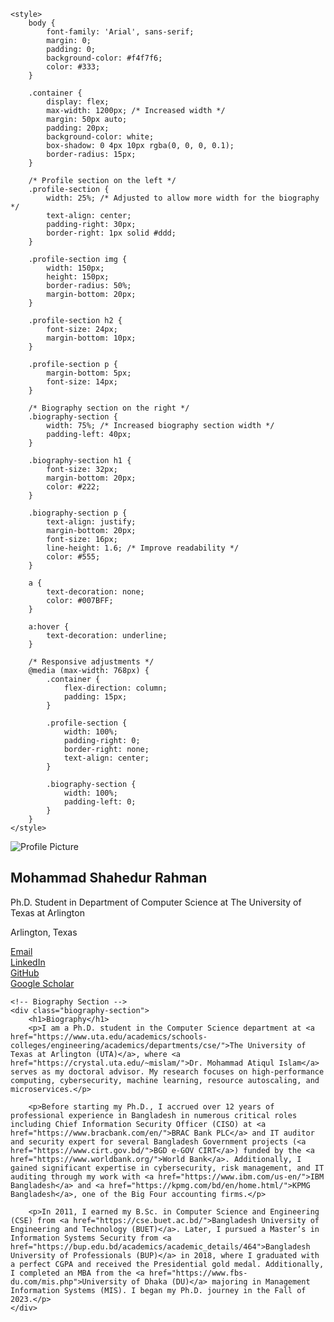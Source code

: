 <!DOCTYPE html>
<html lang="en">
<head>
    <meta charset="UTF-8">
    <meta name="viewport" content="width=device-width, initial-scale=1.0">
    
    <style>
        body {
            font-family: 'Arial', sans-serif;
            margin: 0;
            padding: 0;
            background-color: #f4f7f6;
            color: #333;
        }

        .container {
            display: flex;
            max-width: 1200px; /* Increased width */
            margin: 50px auto;
            padding: 20px;
            background-color: white;
            box-shadow: 0 4px 10px rgba(0, 0, 0, 0.1);
            border-radius: 15px;
        }

        /* Profile section on the left */
        .profile-section {
            width: 25%; /* Adjusted to allow more width for the biography */
            text-align: center;
            padding-right: 30px;
            border-right: 1px solid #ddd;
        }

        .profile-section img {
            width: 150px;
            height: 150px;
            border-radius: 50%;
            margin-bottom: 20px;
        }

        .profile-section h2 {
            font-size: 24px;
            margin-bottom: 10px;
        }

        .profile-section p {
            margin-bottom: 5px;
            font-size: 14px;
        }

        /* Biography section on the right */
        .biography-section {
            width: 75%; /* Increased biography section width */
            padding-left: 40px;
        }

        .biography-section h1 {
            font-size: 32px;
            margin-bottom: 20px;
            color: #222;
        }

        .biography-section p {
            text-align: justify;
            margin-bottom: 20px;
            font-size: 16px;
            line-height: 1.6; /* Improve readability */
            color: #555;
        }

        a {
            text-decoration: none;
            color: #007BFF;
        }

        a:hover {
            text-decoration: underline;
        }

        /* Responsive adjustments */
        @media (max-width: 768px) {
            .container {
                flex-direction: column;
                padding: 15px;
            }

            .profile-section {
                width: 100%;
                padding-right: 0;
                border-right: none;
                text-align: center;
            }

            .biography-section {
                width: 100%;
                padding-left: 0;
            }
        }
    </style>
</head>
<body>

<div class="container">
    <!-- Profile Section (Left Panel) -->
    <div class="profile-section">
        <img src="your-profile-image.jpg" alt="Profile Picture">
        <h2>Mohammad Shahedur Rahman</h2>
        <p>Ph.D. Student in Department of Computer Science at The University of Texas at Arlington</p>
        <p>Arlington, Texas</p>
        <p>
            <a href="mailto:email@example.com">Email</a><br>
            <a href="#">LinkedIn</a><br>
            <a href="#">GitHub</a><br>
            <a href="#">Google Scholar</a>
        </p>
    </div>

    <!-- Biography Section -->
    <div class="biography-section">
        <h1>Biography</h1>
        <p>I am a Ph.D. student in the Computer Science department at <a href="https://www.uta.edu/academics/schools-colleges/engineering/academics/departments/cse/">The University of Texas at Arlington (UTA)</a>, where <a href="https://crystal.uta.edu/~mislam/">Dr. Mohammad Atiqul Islam</a> serves as my doctoral advisor. My research focuses on high-performance computing, cybersecurity, machine learning, resource autoscaling, and microservices.</p>

        <p>Before starting my Ph.D., I accrued over 12 years of professional experience in Bangladesh in numerous critical roles including Chief Information Security Officer (CISO) at <a href="https://www.bracbank.com/en/">BRAC Bank PLC</a> and IT auditor and security expert for several Bangladesh Government projects (<a href="https://www.cirt.gov.bd/">BGD e-GOV CIRT</a>) funded by the <a href="https://www.worldbank.org/">World Bank</a>. Additionally, I gained significant expertise in cybersecurity, risk management, and IT auditing through my work with <a href="https://www.ibm.com/us-en/">IBM Bangladesh</a> and <a href="https://kpmg.com/bd/en/home.html/">KPMG Bangladesh</a>, one of the Big Four accounting firms.</p>

        <p>In 2011, I earned my B.Sc. in Computer Science and Engineering (CSE) from <a href="https://cse.buet.ac.bd/">Bangladesh University of Engineering and Technology (BUET)</a>. Later, I pursued a Master’s in Information Systems Security from <a href="https://bup.edu.bd/academics/academic_details/464">Bangladesh University of Professionals (BUP)</a> in 2018, where I graduated with a perfect CGPA and received the Presidential gold medal. Additionally, I completed an MBA from the <a href="https://www.fbs-du.com/mis.php">University of Dhaka (DU)</a> majoring in Management Information Systems (MIS). I began my Ph.D. journey in the Fall of 2023.</p>
    </div>
</div>

</body>
</html>
